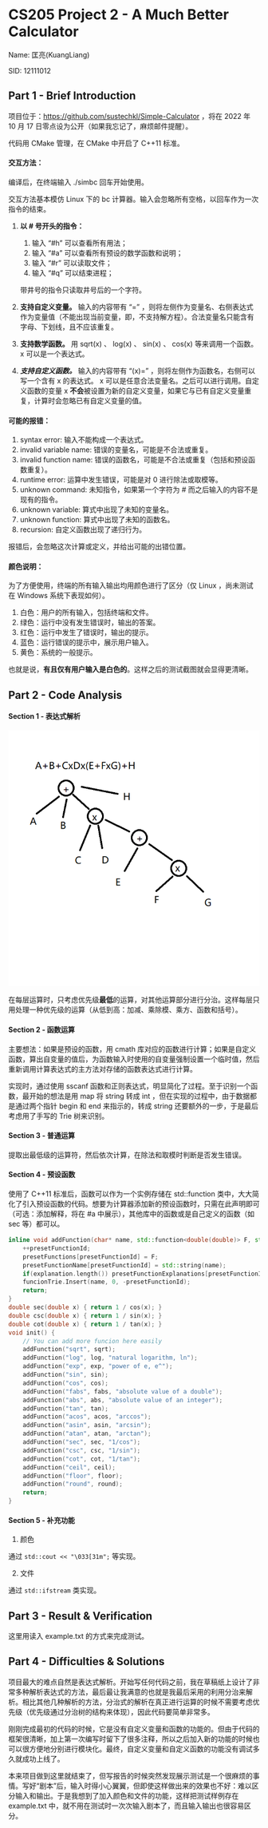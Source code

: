 # CS205 Project 2 - A Much Better Calculator

Name: 匡亮(KuangLiang)

SID: 12111012

## Part 1 - Brief Introduction

项目位于：https://github.com/sustechkl/Simple-Calculator ，将在 2022 年 10 月 17 日零点设为公开（如果我忘记了，麻烦邮件提醒）。

代码用 CMake 管理，在 CMake 中开启了 C++11 标准。

#### 交互方法：

编译后，在终端输入 ./simbc 回车开始使用。

交互方法基本模仿 Linux 下的 bc 计算器。输入会忽略所有空格，以回车作为一次指令的结束。

1. **以 # 号开头的指令：**
   1. 输入 “#h” 可以查看所有用法；
   2. 输入 “#a” 可以查看所有预设的数学函数和说明；
   3. 输入 “#r” 可以读取文件；
   4. 输入 “#q” 可以结束进程；
   
   带井号的指令只读取井号后的一个字符。
2.  **支持自定义变量。** 输入的内容带有 “=” ，则将左侧作为变量名、右侧表达式作为变量值（不能出现当前变量，即，不支持解方程）。合法变量名只能含有字母、下划线，且不应该重复。
3.  **支持数学函数。** 用 sqrt(x) 、 log(x) 、 sin(x) 、 cos(x) 等来调用一个函数。x 可以是一个表达式。
4.  ***支持自定义函数。*** 输入的内容带有 “(x)=” ，则将左侧作为函数名，右侧可以写一个含有 x 的表达式。 x 可以是任意合法变量名。之后可以进行调用。自定义函数的变量 x **不会**被设置为新的自定义变量，如果它与已有自定义变量重复，计算时会忽略已有自定义变量的值。

#### 可能的报错：

1. syntax error: 输入不能构成一个表达式。
2. invalid variable name: 错误的变量名，可能是不合法或重复。
3. invalid function name: 错误的函数名，可能是不合法或重复（包括和预设函数重复）。
4. runtime error: 运算中发生错误，可能是对 $0$ 进行除法或取模等。
5. unknown command: 未知指令，如果第一个字符为 # 而之后输入的内容不是现有的指令。
6. unknown variable: 算式中出现了未知的变量名。
7. unknown function: 算式中出现了未知的函数名。
8. recursion: 自定义函数出现了递归行为。

报错后，会忽略这次计算或定义，并给出可能的出错位置。

#### 颜色说明：

为了方便使用，终端的所有输入输出均用颜色进行了区分（仅 Linux ，尚未测试在 Windows 系统下表现如何）。

1. 白色：用户的所有输入，包括终端和文件。
2. 绿色：运行中没有发生错误时，输出的答案。
3. 红色：运行中发生了错误时，输出的提示。
4. 蓝色：运行错误的提示中，展示用户输入。
5. 黄色：系统的一般提示。

也就是说，**有且仅有用户输入是白色的**。这样之后的测试截图就会显得更清晰。

## Part 2 - Code Analysis

#### Section 1 - 表达式解析


![image1](report_image1.png)


在每层运算时，只考虑优先级**最低**的运算，对其他运算部分进行分治。这样每层只用处理一种优先级的运算（从低到高：加减、乘除模、乘方、函数和括号）。

#### Section 2 - 函数运算

主要想法：如果是预设的函数，用 cmath 库对应的函数进行计算；如果是自定义函数，算出自变量的值后，为函数输入时使用的自变量强制设置一个临时值，然后重新调用计算表达式的主方法对存储的函数表达式进行计算。

实现时，通过使用 sscanf 函数和正则表达式，明显简化了过程。至于识别一个函数，最开始的想法是用 map 将 string 转成 int ，但在实现的过程中，由于数据都是通过两个指针 begin 和 end 来指示的，转成 string 还要额外的一步，于是最后考虑用了手写的 Trie 树来识别。

#### Section 3 - 普通运算

提取出最低级的运算符，然后依次计算，在除法和取模时判断是否发生错误。

#### Section 4 - 预设函数

使用了 C++11 标准后，函数可以作为一个实例存储在 std::function 类中，大大简化了引入预设函数的代码。想要为计算器添加新的预设函数时，只需在此声明即可（可选：添加解释，将在 #a 中展示），其他库中的函数或是自己定义的函数（如 sec 等）都可以。

```cpp
inline void addFunction(char* name, std::function<double(double)> F, std::string explanation = "") {
    ++presetFunctionId;
    presetFunctions[presetFunctionId] = F;
    presetFunctionName[presetFunctionId] = std::string(name);
    if(explanation.length()) presetFunctionExplanations[presetFunctionId] = explanation;
    funcionTrie.Insert(name, 0, -presetFunctionId);
    return;
}
double sec(double x) { return 1 / cos(x); }
double csc(double x) { return 1 / sin(x); }
double cot(double x) { return 1 / tan(x); }
void init() {
    // You can add more funcion here easily
    addFunction("sqrt", sqrt);
    addFunction("log", log, "natural logarithm, ln");
    addFunction("exp", exp, "power of e, e^");
    addFunction("sin", sin);
    addFunction("cos", cos);
    addFunction("fabs", fabs, "absolute value of a double");
    addFunction("abs", abs, "absolute value of an integer");
    addFunction("tan", tan);
    addFunction("acos", acos, "arccos");
    addFunction("asin", asin, "arcsin");
    addFunction("atan", atan, "arctan");
    addFunction("sec", sec, "1/cos");
    addFunction("csc", csc, "1/sin");
    addFunction("cot", cot, "1/tan");
    addFunction("ceil", ceil);
    addFunction("floor", floor);
    addFunction("round", round);
    return;
}
```

#### Section 5 - 补充功能

1. 颜色

通过 ```std::cout << "\033[31m";``` 等实现。

2. 文件

通过  ```std::ifstream``` 类实现。

## Part 3 - Result & Verification

这里用读入 example.txt 的方式来完成测试。



## Part 4 - Difficulties & Solutions

项目最大的难点自然是表达式解析。开始写任何代码之前，我在草稿纸上设计了非常多种解析表达式的方法，最后最让我满意的也就是我最后采用的利用分治来解析。相比其他几种解析的方法，分治式的解析在真正进行运算的时候不需要考虑优先级（优先级通过分治树的结构来体现），因此代码要简单非常多。

刚刚完成最初的代码的时候，它是没有自定义变量和函数的功能的。但由于代码的框架很清晰，加上第一次编写时留下了很多注释，所以之后加入新的功能的时候也可以很方便地分别进行模块化。最终，自定义变量和自定义函数的功能没有调试多久就成功上线了。

本来项目做到这里就结束了，但写报告的时候突然发现展示测试是一个很麻烦的事情。写好“剧本”后，输入时得小心翼翼，但即使这样做出来的效果也不好：难以区分输入和输出。于是我想到了加入颜色和文件的功能，这样把测试样例存在 example.txt 中，就不用在测试时一次次输入剧本了，而且输入输出也很容易区分。